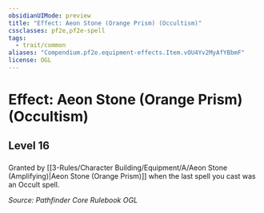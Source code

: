 ```yaml
---
obsidianUIMode: preview
title: "Effect: Aeon Stone (Orange Prism) (Occultism)"
cssclasses: pf2e,pf2e-spell
tags:
  - trait/common
aliases: "Compendium.pf2e.equipment-effects.Item.vOU4Yv2MyAfYBbmF"
license: OGL
---
```

# Effect: Aeon Stone (Orange Prism) (Occultism)
## Level 16
### 






Granted by [[3-Rules/Character Building/Equipment/A/Aeon Stone (Amplifying)|Aeon Stone (Orange Prism)]] when the last spell you cast was an Occult spell.

*Source: Pathfinder Core Rulebook*
*OGL*